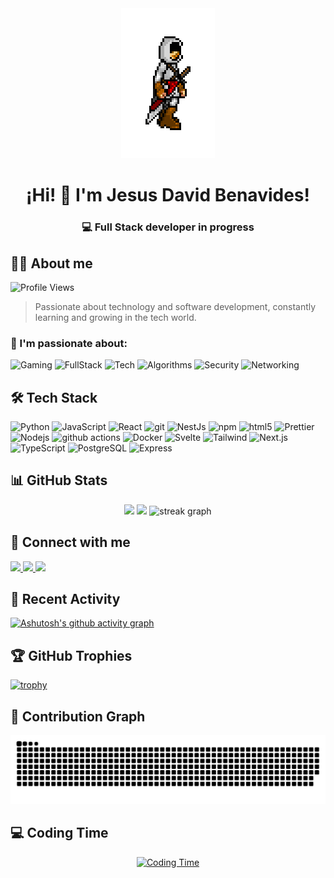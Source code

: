 <div align="center">
  <img src="https://raw.githubusercontent.com/Nassican/Nassican/master/skins/assassinscred.gif" width="150px" alt="Profile Gif"/>

# ¡Hi! 👋 I'm Jesus David Benavides!

### 💻 Full Stack developer in progress

</div>

<div>
  <h2>👨‍💻 About me</h2>

<p align="left">
  <img src="https://komarev.com/ghpvc/?username=Nassican&style=for-the-badge&color=blue" alt="Profile Views"/>
</p>

> Passionate about technology and software development, constantly learning and growing in the tech world.

### 🚀 I'm passionate about:

<p align="left">
  <img src="https://img.shields.io/badge/-Gaming-5865F2?style=for-the-badge&logo=unity&logoColor=white" alt="Gaming"/>
  <img src="https://img.shields.io/badge/-FullStack-4CAF50?style=for-the-badge&logo=visualstudiocode&logoColor=white" alt="FullStack"/>
  <img src="https://img.shields.io/badge/-Tech-FF6B6B?style=for-the-badge&logo=dev.to&logoColor=white" alt="Tech"/>
  <img src="https://img.shields.io/badge/-Algorithms-FF4081?style=for-the-badge&logo=matrix&logoColor=white" alt="Algorithms"/>
  <img src="https://img.shields.io/badge/-Security-000000?style=for-the-badge&logo=shield&logoColor=white" alt="Security"/>
  <img src="https://img.shields.io/badge/-Networking-0078D4?style=for-the-badge&logo=cisco&logoColor=white" alt="Networking"/>
</p>

</div>

## 🛠️ Tech Stack

<p align="left">
  <img alt="Python" src="https://img.shields.io/badge/-Python-3776AB?style=for-the-badge&logo=python&logoColor=white" />
  <img alt="JavaScript" src="https://img.shields.io/badge/-JavaScript-F7DF1E?style=for-the-badge&logo=javascript&logoColor=black" />
  <img alt="React" src="https://img.shields.io/badge/-React-45b8d8?style=for-the-badge&logo=react&logoColor=white" />
  <img alt="git" src="https://img.shields.io/badge/-Git-F05032?style=for-the-badge&logo=git&logoColor=white" />
  <img alt="NestJs" src="https://img.shields.io/badge/-NestJs-ea2845?style=for-the-badge&logo=nestjs&logoColor=white" />
  <img alt="npm" src="https://img.shields.io/badge/-NPM-CB3837?style=for-the-badge&logo=npm&logoColor=white" />
  <img alt="html5" src="https://img.shields.io/badge/-HTML5-E34F26?style=for-the-badge&logo=html5&logoColor=white" />
  <img alt="Prettier" src="https://img.shields.io/badge/-Prettier-F7B93E?style=for-the-badge&logo=prettier&logoColor=white" />
  <img alt="Nodejs" src="https://img.shields.io/badge/-Nodejs-43853d?style=for-the-badge&logo=Node.js&logoColor=white" />
  <img alt="github actions" src="https://img.shields.io/badge/-Github_Actions-2088FF?style=for-the-badge&logo=github-actions&logoColor=white" />
  <img alt="Docker" src="https://img.shields.io/badge/-Docker-2496ED?style=for-the-badge&logo=docker&logoColor=white" />
  <img alt="Svelte" src="https://img.shields.io/badge/-Svelte-FF3E00?style=for-the-badge&logo=svelte&logoColor=white" />
  <img alt="Tailwind" src="https://img.shields.io/badge/-Tailwind-06B6D4?style=for-the-badge&logo=tailwind-css&logoColor=white" />
  <img alt="Next.js" src="https://img.shields.io/badge/-Next.js-000000?style=for-the-badge&logo=next.js&logoColor=white" />
  <img alt="TypeScript" src="https://img.shields.io/badge/-TypeScript-3178C6?style=for-the-badge&logo=typescript&logoColor=white" />
  <img alt="PostgreSQL" src="https://img.shields.io/badge/-PostgreSQL-4169E1?style=for-the-badge&logo=postgresql&logoColor=white" />
  <img alt="Express" src="https://img.shields.io/badge/-Express-000000?style=for-the-badge&logo=express&logoColor=white" />
</p>

## 📊 GitHub Stats

<div align="center">
  <img height="180em" src="https://github-readme-stats.vercel.app/api?username=Nassican&show_icons=true&theme=radical&include_all_commits=true&count_private=true"/>
  <img height="180em" src="https://github-readme-stats.vercel.app/api/top-langs/?username=Nassican&layout=compact&langs_count=7&theme=radical"/>
  <img src="https://streak-stats.demolab.com?user=Nassican&locale=en&mode=daily&theme=dark&hide_border=false&border_radius=5&order=3" height="220" alt="streak graph"  />
</div>

## 🤝 Connect with me

<p align="left">
  <a href="https://www.linkedin.com/in/jesusbenavidesmark" target="_blank" rel="noopener" title="Visita mi perfil de LinkedIn">
    <img src="https://img.shields.io/badge/LinkedIn-0077B5?style=for-the-badge&logo=linkedin&logoColor=white&labelColor=0077B5&color=0A66C2" />
  </a>
  <a href="https://twitter.com/nassicand" target="_blank" rel="noopener" title="Sígueme en Twitter">
    <img src="https://img.shields.io/badge/Twitter-1DA1F2?style=for-the-badge&logo=twitter&logoColor=white&labelColor=1DA1F2&color=1DA1F2" />
  </a>
  <a href="https://www.instagram.com/lgsusok/" target="_blank" rel="noopener" title="Sígueme en Instagram">
    <img src="https://img.shields.io/badge/Instagram-E4405F?style=for-the-badge&logo=instagram&logoColor=white&labelColor=E4405F&color=E4405F" />
  </a>
</p>

## 🎯 Recent Activity

[![Ashutosh's github activity graph](https://github-readme-activity-graph.vercel.app/graph?username=Nassican&theme=react-dark)](https://github.com/ashutosh00710/github-readme-activity-graph)

## 🏆 GitHub Trophies

[![trophy](https://github-profile-trophy.vercel.app/?username=Nassican&theme=radical&row=1&column=6)](https://github.com/ryo-ma/github-profile-trophy)

## 🐍 Contribution Graph

![Snake animation](https://raw.githubusercontent.com/Nassican/Nassican/output/snake.svg)

## 💻 Coding Time

<div align="center">
  
[![Coding Time](https://github-readme-stats.vercel.app/api/wakatime?username=Nassican&theme=radical&layout=compact&hide_border=true&custom_title=Coding%20Time%20Weekly)](https://wakatime.com/@Nassican)

</div>

<!--START_SECTION:waka-->
<!--END_SECTION:waka-->
